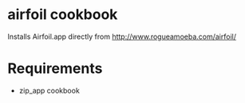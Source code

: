# airfoil cookbook

Installs Airfoil.app directly from http://www.rogueamoeba.com/airfoil/

# Requirements

* zip\_app cookbook
